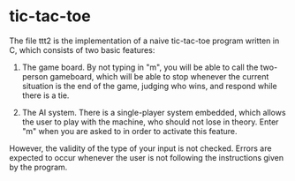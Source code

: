 # tic-tac-toe
The file ttt2 is the implementation of a naive tic-tac-toe program written in C, which consists of two basic features:

1. The game board.
By not typing in "m", you will be able to call the two-person gameboard, which will be able to stop whenever the current situation is the end of the game, judging who wins, and respond while there is a tie.

2. The AI system.
There is a single-player system embedded, which allows the user to play with the machine, who should not lose in theory. Enter "m" when you are asked to in order to activate this feature.

However, the validity of the type of your input is not checked. Errors are expected to occur whenever the user is not following the instructions given by the program.

